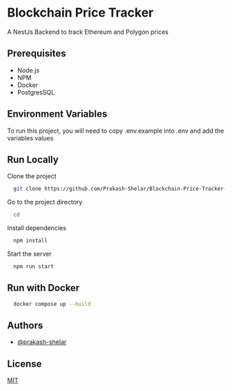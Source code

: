 # Blockchain Price Tracker

A NestJs Backend to track Ethereum and Polygon prices

## Prerequisites

- Node.js
- NPM
- Docker
- PostgresSQL

## Environment Variables

To run this project, you will need to copy .env.example into .env and add the variables values

## Run Locally

Clone the project

```bash
  git clone https://github.com/Prakash-Shelar/Blockchain-Price-Tracker-NestJs.git
```

Go to the project directory

```bash
  cd
```

Install dependencies

```bash
  npm install
```

Start the server

```bash
  npm run start
```

## Run with Docker

```bash
  docker compose up --build
```

## Authors

- [@prakash-shelar](https://www.github.com/prakash-shelar)

## License

[MIT](https://choosealicense.com/licenses/mit/)

